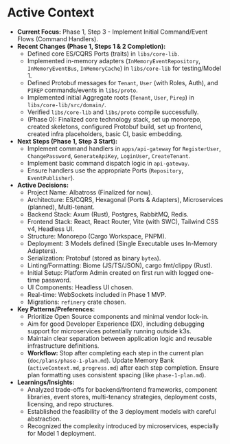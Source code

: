 # Active Context

* **Current Focus:** Phase 1, Step 3 - Implement Initial Command/Event Flows (Command Handlers).
* **Recent Changes (Phase 1, Steps 1 & 2 Completion):**
  * Defined core ES/CQRS Ports (traits) in `libs/core-lib`.
  * Implemented in-memory adapters (`InMemoryEventRepository`, `InMemoryEventBus`, `InMemoryCache`) in `libs/core-lib` for testing/Model 1.
  * Defined Protobuf messages for `Tenant`, `User` (with Roles, Auth), and `PIREP` commands/events in `libs/proto`.
  * Implemented initial Aggregate roots (`Tenant`, `User`, `Pirep`) in `libs/core-lib/src/domain/`.
  * Verified `libs/core-lib` and `libs/proto` compile successfully.
  * (Phase 0): Finalized core technology stack, set up monorepo, created skeletons, configured Protobuf build, set up frontend, created infra placeholders, basic CI, basic embedding.
* **Next Steps (Phase 1, Step 3 Start):**
  * Implement command handlers in `apps/api-gateway` for `RegisterUser`, `ChangePassword`, `GenerateApiKey`, `LoginUser`, `CreateTenant`.
  * Implement basic command dispatch logic in `api-gateway`.
  * Ensure handlers use the appropriate Ports (`Repository`, `EventPublisher`).
* **Active Decisions:**
  * Project Name: Albatross (Finalized for now).
  * Architecture: ES/CQRS, Hexagonal (Ports & Adapters), Microservices (planned), Multi-tenant.
  * Backend Stack: Axum (Rust), Postgres, RabbitMQ, Redis.
  * Frontend Stack: React, React Router, Vite (with SWC), Tailwind CSS v4, Headless UI.
  * Structure: Monorepo (Cargo Workspace, PNPM).
  * Deployment: 3 Models defined (Single Executable uses In-Memory Adapters).
  * Serialization: Protobuf (stored as binary `bytea`).
  * Linting/Formatting: Biome (JS/TS/JSON), cargo fmt/clippy (Rust).
  * Initial Setup: Platform Admin created on first run with logged one-time password.
  * UI Components: Headless UI chosen.
  * Real-time: WebSockets included in Phase 1 MVP.
  * Migrations: `refinery` crate chosen.
* **Key Patterns/Preferences:**
  * Prioritize Open Source components and minimal vendor lock-in.
  * Aim for good Developer Experience (DX), including debugging support for microservices potentially running outside k3s.
  * Maintain clear separation between application logic and reusable infrastructure definitions.
  * **Workflow:** Stop after completing each step in the current plan (`doc/plans/phase-1-plan.md`). Update Memory Bank (`activeContext.md`, `progress.md`) after each step completion. Ensure plan formatting uses consistent spacing (like `phase-1-plan.md`).
* **Learnings/Insights:**
  * Analyzed trade-offs for backend/frontend frameworks, component libraries, event stores, multi-tenancy strategies, deployment costs, licensing, and repo structures.
  * Established the feasibility of the 3 deployment models with careful abstraction.
  * Recognized the complexity introduced by microservices, especially for Model 1 deployment.

